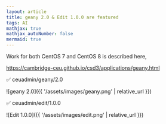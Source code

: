 ```yaml
---
layout: article
title: geany 2.0 & Edit 1.0.0 are featured
tags: AI
mathjax: true
mathjax_autoNumber: false
mermaid: true
---
```


Work for both CentOS 7 and CentOS 8 is described here,

<https://cambridge-ceu.github.io/csd3/applications/geany.html>

✅ ceuadmin/geany/2.0

![geany 2.0]({{ '/assets/images/geany.png' | relative_url }})

✅ ceuadmin/edit/1.0.0

![Edit 1.0.0]({{ '/assets/images/edit.png' | relative_url }})

